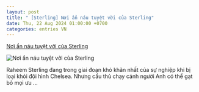 ```yaml
---
layout: post
title: " [Sterling] Nơi ẩn náu tuyệt vời của Sterling"
date: Thu, 22 Aug 2024 01:00:00 +0700
categories: entries VN
---
```

[Nơi ẩn náu tuyệt vời của Sterling](https://bongdaplus.vn/hau-truong-bong-da/ben-bo-binh-yen-cua-sterling-4413432408.html)

![Nơi ẩn náu tuyệt vời của Sterling](https://cdn.bongdaplus.vn/Assets/Media/2024/08/21/95/s480.jpg)

Raheem Sterling đang trong giai đoạn khó khăn nhất của sự nghiệp khi bị loại khỏi đội hình Chelsea. Nhưng cầu thủ chạy cánh người Anh có thể gạt bỏ mọi ưu ...

